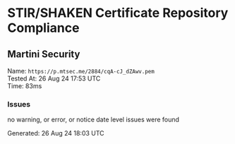 # STIR/SHAKEN Certificate Repository Compliance

## Martini Security

Name: `https://p.mtsec.me/2884/cqA-cJ_dZAwv.pem`\
Tested At: 26 Aug 24 17:53 UTC\
Time: 83ms

### Issues

no warning, or error, or notice date level issues were found

Generated: 26 Aug 24 18:03 UTC